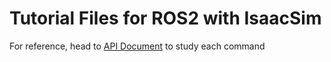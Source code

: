 # Tutorial Files for ROS2 with IsaacSim

<!-- ## Document -->
For reference, head to [API Document](https://docs.isaacsim.omniverse.nvidia.com/latest/py/source/extensions/isaacsim.ros2.bridge/docs/index.html) to study each command